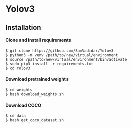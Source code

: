 # Yolov3

## Installation
#### Clone and install requirements
    $ git clone https://github.com/SamVadidar/Yolov3
    $ python3 -m venv /path/to/new/virtual/environment
    $ source /path/to/new/virtual/environment/bin/activate
    $ sudo pip3 install -r requirements.txt
    $ cd Yolov3

#### Download pretrained weights
    $ cd weights
    $ bash download_weights.sh

#### Download COCO
    $ cd data
    $ bash get_coco_dataset.sh